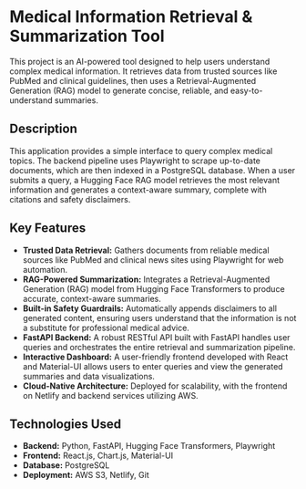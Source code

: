 # Medical Information Retrieval & Summarization Tool

This project is an AI-powered tool designed to help users understand complex medical information. It retrieves data from trusted sources like PubMed and clinical guidelines, then uses a Retrieval-Augmented Generation (RAG) model to generate concise, reliable, and easy-to-understand summaries.

## Description

This application provides a simple interface to query complex medical topics. The backend pipeline uses Playwright to scrape up-to-date documents, which are then indexed in a PostgreSQL database. When a user submits a query, a Hugging Face RAG model retrieves the most relevant information and generates a context-aware summary, complete with citations and safety disclaimers.

## Key Features

- **Trusted Data Retrieval:** Gathers documents from reliable medical sources like PubMed and clinical news sites using Playwright for web automation.
- **RAG-Powered Summarization:** Integrates a Retrieval-Augmented Generation (RAG) model from Hugging Face Transformers to produce accurate, context-aware summaries.
- **Built-in Safety Guardrails:** Automatically appends disclaimers to all generated content, ensuring users understand that the information is not a substitute for professional medical advice.
- **FastAPI Backend:** A robust RESTful API built with FastAPI handles user queries and orchestrates the entire retrieval and summarization pipeline.
- **Interactive Dashboard:** A user-friendly frontend developed with React and Material-UI allows users to enter queries and view the generated summaries and data visualizations.
- **Cloud-Native Architecture:** Deployed for scalability, with the frontend on Netlify and backend services utilizing AWS.

## Technologies Used

- **Backend:** Python, FastAPI, Hugging Face Transformers, Playwright
- **Frontend:** React.js, Chart.js, Material-UI
- **Database:** PostgreSQL
- **Deployment:** AWS S3, Netlify, Git
